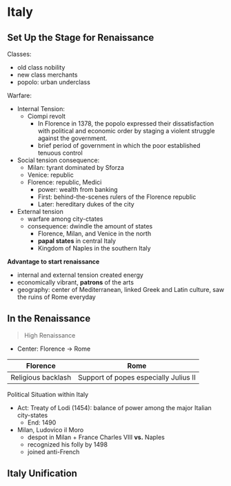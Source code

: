 # Italy
## Set Up the Stage for Renaissance 
Classes: 
  - old class nobility
  - new class merchants
  - popolo: urban underclass
  
Warfare: 
  - Internal Tension:
    - Ciompi revolt
      - In Florence in 1378, the popolo expressed their dissatisfaction with political and economic order by staging a violent struggle against the government.
      - brief period of government in which the poor established tenuous control
  - Social tension consequence:
     - Milan: tyrant dominated by Sforza
     - Venice: republic
     - Florence: republic, Medici
        - power: wealth from banking 
        - First: behind-the-scenes rulers of the Florence republic
        - Later: hereditary dukes of the city
  - External tension
    - warfare among city-ctates
    - consequence: dwindle the amount of states
      - Florence, Milan, and Venice in the north
      - **papal states** in central Italy
      - Kingdom of Naples in the southern Italy

  **Advantage to start renaissance**
   - internal and external tension created energy
   - economically vibrant, **patrons** of the arts
   - geography: center of Mediterranean, linked Greek and Latin culture, saw the ruins of Rome everyday

## In the Renaissance
>High Renaissance


  - Center: Florence -> Rome 
  
|Florence| Rome |
|--|--|
| Religious backlash| Support of popes especially Julius II |

Political Situation within Italy
  - Act: Treaty of Lodi (1454): balance of power among the major Italian city-states
    - End: 1490
  - Milan, Ludovico il Moro
    - despot in Milan + France Charles VIII **vs.** Naples
    - recognized his folly by 1498
    - joined anti-French
  



## Italy Unification

<!--stackedit_data:
eyJoaXN0b3J5IjpbLTExNDUyMDA0NzAsNzMwOTk4MTE2XX0=
-->